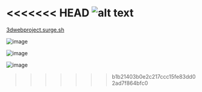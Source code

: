 <<<<<<< HEAD
![alt text](image.png)
=======
[3dwebproject.surge.sh](https://3dwebproject.surge.sh/)

![image](https://github.com/pabloWIB/ESTATICA-52-Proyecto-Web/assets/116923433/5e59fb8e-ab95-4051-9964-16b38de5a51d)

![image](https://github.com/pabloWIB/ESTATICA-52-Proyecto-Web/assets/116923433/d8c6547d-2f59-445c-82db-e0eb08dbbc61)

![image](https://github.com/pabloWIB/ESTATICA-52-Proyecto-Web/assets/116923433/f8298ecf-f8b9-4325-bc5c-9af77c0586df)
>>>>>>> b1b21403b0e2c217ccc15fe83dd02ad7f864bfc0
